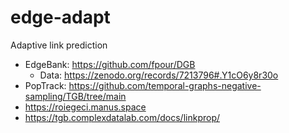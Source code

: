 # edge-adapt
Adaptive link prediction 

- EdgeBank: https://github.com/fpour/DGB
    - Data: https://zenodo.org/records/7213796#.Y1cO6y8r30o
- PopTrack: https://github.com/temporal-graphs-negative-sampling/TGB/tree/main
- https://roiegeci.manus.space
- https://tgb.complexdatalab.com/docs/linkprop/ 
